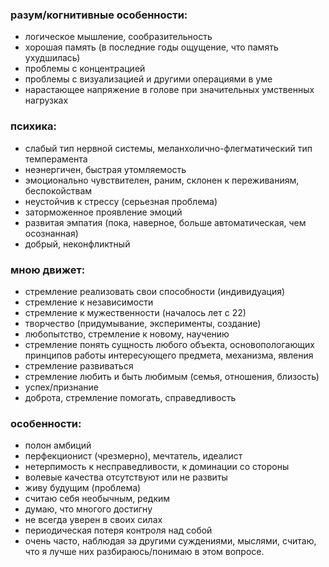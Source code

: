 ### разум/когнитивные особенности:

* логическое мышление, сообразительность
* хорошая память \(в последние годы ощущение, что память ухудшилась\)
* проблемы с концентрацией
* проблемы с визуализацией и другими операциями в уме
* нарастающее напряжение в голове при значительных умственных нагрузках

### психика:

* слабый тип нервной системы, меланхолично-флегматический тип темперамента
* неэнергичен, быстрая утомляемость
* эмоционально чувствителен, раним, склонен к переживаниям, беспокойствам
* неустойчив к стрессу \(серьезная проблема\)
* заторможенное проявление эмоций
* развитая эмпатия (пока, наверное, больше автоматическая, чем осознанная)
* добрый, неконфликтный

### мною движет:

* стремление реализовать свои способности \(индивидуация\)
* стремление к независимости
* стремление к мужественности (началось лет с 22)
* творчество (придумывание, эксперименты, создание)
* любопытство, стремление к новому, научению
* стремление понять сущность любого объекта, основопологающих принципов работы интересующего предмета, механизма, явления
* стремление развиваться
* стремление любить и быть любимым \(семья, отношения, близость\)
* успех/признание
* доброта, стремление помогать, справедливость

### особенности:

* полон амбиций
* перфекционист \(чрезмерно\), мечтатель, идеалист
* нетерпимость к несправедливости, к доминации со стороны
* волевые качества отсутствуют или не развиты
* живу будущим \(проблема\)
* считаю себя необычным, редким
* думаю, что многого достигну
* не всегда уверен в своих силах
* периодическая потеря контроля над собой
* очень часто, наблюдая за другими суждениями, мыслями, считаю, что я лучше них разбираюсь/понимаю в этом вопросе.



